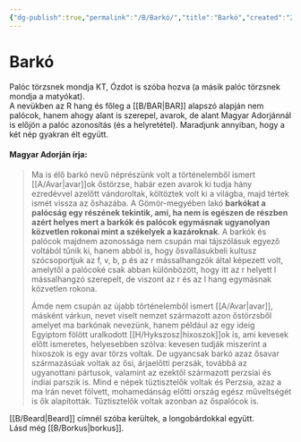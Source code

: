```yaml
---
{"dg-publish":true,"permalink":"/B/Barkó/","title":"Barkó","created":"2023-10-31T08:19","updated":"2024-02-02T01:23"}
---
```



# Barkó

Palóc törzsnek mondja KT, Ózdot is szóba hozva (a másik palóc törzsnek mondja a matyókat).  
A nevükben az R hang és főleg a [[B/BAR\|BAR]] alapszó alapján nem palócok, hanem ahogy alant is szerepel, avarok, de alant Magyar Adorjánnál is előjön a palóc azonosítás (és a helyretétel). Maradjunk annyiban, hogy a két nép gyakran élt együtt.  

#### Magyar Adorján írja:

> Ma is élő barkó nevű néprészünk volt a történelemből ismert [[A/Avar\|avar]]ok őstörzse, habár ezen avarok ki tudja hány ezredévvel azelőtt vándoroltak, költöztek volt ki a világba, majd tértek ismét vissza az őshazába. A Gömör-megyében lakó **barkókat a palócság egy részének tekintik, ami, ha nem is egészen de részben azért helyes mert a barkók és palócok egymásnak ugyanolyan közvetlen rokonai mint a székelyek a kazároknak**. A barkók és palócok majdnem azonossága nem csupán mai tájszólásuk egyező voltából tűnik ki, hanem abból is, hogy ősvallásukbeli kultusz szócsoportjuk az f, v, b, p és az r mássalhangzók által képezett volt, amelytől a palócoké csak abban különbözött, hogy itt az r helyett l mássalhangzó szerepelt, de viszont az r és az l hang egymásnak közvetlen rokona.  
>
> Ámde nem csupán az újabb történelemből ismert [[A/Avar\|avar]], másként várkun, nevet viselt nemzet származott azon őstörzsből amelyet ma barkónak nevezünk, hanem például az egy ideig Egyiptom fölött uralkodott [[H/Hykszosz\|hixoszok]]ok is, ami kevesek előtt ismeretes, helyesebben szólva: kevesen tudják miszerint a hixoszok is egy avar törzs voltak. De ugyancsak barkó azaz ősavar származásúak voltak az ősi, árjaelőtti perzsák, továbbá az ugyanottani pártusok, valamint az ezektől származott perzsiai és indiai parszik is. Mind e népek tűztisztelők voltak és Perzsia, azaz a ma Irán nevet fölvett, mohamedánság előtti ország egész műveltségét is ők alapították. Tűztisztelők voltak azonban az őspalócok is.  

[[B/Beard\|Beard]] címnél szóba kerültek, a longobárdokkal együtt.  
Lásd még [[B/Borkus\|borkus]].  